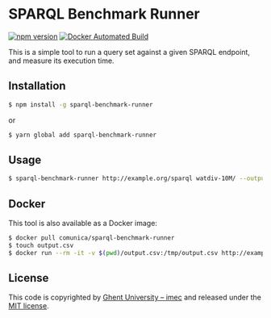 # SPARQL Benchmark Runner

[![npm version](https://badge.fury.io/js/sparql-benchmark-runner.svg)](https://www.npmjs.com/package/sparql-benchmark-runner)
[![Docker Automated Build](https://img.shields.io/docker/automated/comunica/sparql-benchmark-runner.svg)](https://hub.docker.com/r/comunica/sparql-benchmark-runner/)

This is a simple tool to run a query set against a given SPARQL endpoint, and measure its execution time.

## Installation

```bash
$ npm install -g sparql-benchmark-runner
```

or 

```bash
$ yarn global add sparql-benchmark-runner
```

## Usage

```bash
$ sparql-benchmark-runner http://example.org/sparql watdiv-10M/ --output output.csv --replication 5 --warmup 1
```

## Docker

This tool is also available as a Docker image:

```bash
$ docker pull comunica/sparql-benchmark-runner
$ touch output.csv
$ docker run --rm -it -v $(pwd)/output.csv:/tmp/output.csv http://example.org/sparql watdiv-10M/ --output /tmp/output.csv --replication 5 --warmup 1
```

## License
This code is copyrighted by [Ghent University – imec](http://idlab.ugent.be/)
and released under the [MIT license](http://opensource.org/licenses/MIT).